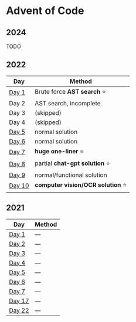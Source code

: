 # Advent of Code

## 2024

TODO

## 2022

| Day | Method |
| ----------- | ----------- |
| [Day 1](2022/01/1-1.ts)   | Brute force **AST search** ⭐ |
| Day 2                     | AST search, incomplete |
| Day 3                     | (skipped) |
| Day 4                     | (skipped) |
| [Day 5](2022/05/5-1.ts)   | normal solution |
| [Day 6](2022/06/6-1.ts)   | normal solution |
| [Day 7](2022/07/7-one-liner.ts)    | **huge one-liner** ⭐ |
| [Day 8](2022/08/8-gpt.js) | partial **chat-gpt solution** ⭐ |
| [Day 9](2022/09-1.ts)     | normal/functional solution |
| [Day 10](2022/10/10-1.ts) | **computer vision/OCR solution** ⭐ |

## 2021

| Day | Method |
| ----------- | ----------- |
| [Day 1](2021/01/1-1.ts) | — |
| [Day 2](2021/02/2-1.ts) | — |
| [Day 3](2021/03/3-1.ts) | — |
| [Day 4](2021/04/4-1.ts) | — |
| [Day 5](2021/05/5-1.ts) | — |
| [Day 6](2021/06/6-1.ts) | — |
| [Day 7](2021/07/7-1.ts) | — |
| [Day 17](2021/17/17-1.ts) | — |
| [Day 22](2021/22/22-1.ts) | — |
